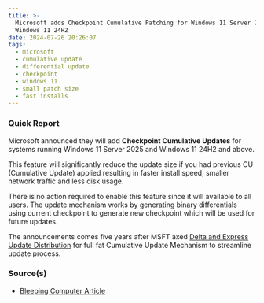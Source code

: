 ```yaml
---
title: >-
  Microsoft adds Checkpoint Cumulative Patching for Windows 11 Server 2025 and
  Windows 11 24H2
date: 2024-07-26 20:26:07
tags:
  - microsoft
  - cumulative update
  - differential update
  - checkpoint
  - windows 11
  - small patch size
  - fast installs
---
```



### Quick Report

Microsoft announced they will add **Checkpoint Cumulative Updates** for systems running Windows 11 Server 2025 and Windows 11 24H2 and above.
<!-- more -->

This feature will significantly reduce the update size if you had previous CU (Cumulative Update) applied resulting in faster install speed, smaller network traffic and less disk usage.

There is no action required to enable this feature since it will available to all users. The update mechanism works by generating binary differentials using current checkpoint to generate new checkpoint which will be used for future updates.

The announcements comes five years after MSFT axed [Delta and Express Update Distribution][def] for full fat Cumulative Update Mechanism to streamline update process.

### Source(s)

- [Bleeping Computer Article][def2]

[def]: https://techcommunity.microsoft.com/t5/windows-it-pro-blog/windows-10-quality-updates-explained-and-the-end-of-delta/ba-p/214426
[def2]: https://www.bleepingcomputer.com/news/microsoft/microsoft-announces-new-windows-checkpoint-cumulative-updates/